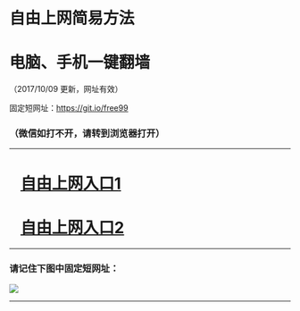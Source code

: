 ﻿# 自由上网简易方法

# 电脑、手机一键翻墙

（2017/10/09 更新，网址有效）

固定短网址：https://git.io/free99

### （微信如打不开，请转到浏览器打开）


***





# &nbsp;&nbsp; <a href="http://ft2899822864.fwq-tz-1001.info/fwqtz01.html?t=100900114024 " target="_blank">自由上网入口1</a>
# &nbsp;&nbsp; <a href="http://ft12473175.fwq-tz-1002.info/fwqtz02.html?t=100900131617 " target="_blank">自由上网入口2</a>
***

### 请记住下图中固定短网址：

<img src="https://s3-us-west-2.amazonaws.com/fwq-1001/yjfq-20170905okok.png" /> 


***

